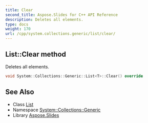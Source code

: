 ```yaml
---
title: Clear
second_title: Aspose.Slides for C++ API Reference
description: Deletes all elements.
type: docs
weight: 170
url: /cpp/system.collections.generic/list/clear/
---
```

## List::Clear method


Deletes all elements.

```cpp
void System::Collections::Generic::List<T>::Clear() override
```

## See Also

* Class [List](../)
* Namespace [System::Collections::Generic](../../)
* Library [Aspose.Slides](../../../)
